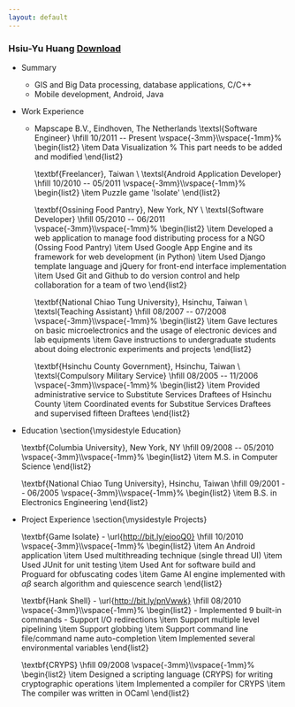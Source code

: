 ```yaml
---
layout: default
---
```

### Hsiu-Yu Huang	[Download](/static/data/resume_henry.pdf)

* Summary
  - GIS and Big Data processing, database applications, C/C++ 
  - Mobile development, Android, Java
      
* Work Experience
  - Mapscape B.V., Eindhoven, The Netherlands
    \textsl{Software Engineer} \hfill 10/2011 -- Present \vspace{-3mm}\\\vspace{-1mm}%
      \begin{list2}
      \item Data Visualization  % This part needs to be added and modified
      \end{list2}

    \textbf{Freelancer}, Taiwan \\
    \textsl{Android Application Developer} \hfill 10/2010 -- 05/2011 \vspace{-3mm}\\\vspace{-1mm}%
      \begin{list2}
      \item Puzzle game 'Isolate'
      \end{list2}

    \textbf{Ossining Food Pantry}, New York, NY \\
    \textsl{Software Developer} \hfill 05/2010 -- 06/2011 \vspace{-3mm}\\\vspace{-1mm}%
      \begin{list2}
      \item Developed a web application to manage food distributing process for a NGO (Ossing Food Pantry)
      \item Used Google App Engine and its framework for web development (in Python)
      \item Used Django template language and jQuery for front-end interface implementation
      \item Used Git and Github to do version control and help collaboration for a team of two
      \end{list2}
    
    \textbf{National Chiao Tung University}, Hsinchu, Taiwan \\
    \textsl{Teaching Assistant} \hfill 08/2007 -- 07/2008 \vspace{-3mm}\\\vspace{-1mm}%
      \begin{list2}
      \item Gave lectures on basic microelectronics and the usage of electronic devices and lab equipments
      \item Gave instructions to undergraduate students about doing electronic experiments and projects
      \end{list2}

    \textbf{Hsinchu County Government}, Hsinchu, Taiwan \\
    \textsl{Compulsory Military Service} \hfill 08/2005 -- 11/2006 \vspace{-3mm}\\\vspace{-1mm}%
      \begin{list2}
      \item Provided administrative service to Substitute Services Draftees of Hsinchu County
      \item Coordinated events for Substitue Services Draftees and supervised fifteen Draftees
      \end{list2}

* Education
    \section{\mysidestyle Education}

    \textbf{Columbia University}, New York, NY \hfill 09/2008 -- 05/2010 \vspace{-3mm}\\\vspace{-1mm}%
      \begin{list2}
       \item M.S. in Computer Science
      \end{list2}
 
    \textbf{National Chiao Tung University}, Hsinchu, Taiwan \hfill 09/2001 -- 06/2005 \vspace{-3mm}\\\vspace{-1mm}%
      \begin{list2}
       \item B.S. in Electronics Engineering
      \end{list2}

* Project Experience
    \section{\mysidestyle Projects}

    \textbf{Game Isolate} - \url{http://bit.ly/eiooQ0} \hfill 10/2010 \vspace{-3mm}\\\vspace{-1mm}%
      \begin{list2}
       \item An Android application
       \item Used multithreading technique (single thread UI)
       \item Used JUnit for unit testing
       \item Used Ant for software build and Proguard for obfuscating codes
       \item Game AI engine implemented with $\alpha \beta$ search algorithm and quiescence search
      \end{list2}

    \textbf{Hank Shell} - \url{http://bit.ly/pnVwwk} \hfill 08/2010 \vspace{-3mm}\\\vspace{-1mm}%
      \begin{list2}
       - Implemented 9 built-in commands
       - Support I/O redirections
       \item Support multiple level pipelining
       \item Support globbing
       \item Support command line file/command name auto-completion
       \item Implemented several environmental variables
      \end{list2}

    \textbf{CRYPS} \hfill 09/2008 \vspace{-3mm}\\\vspace{-1mm}%
      \begin{list2}
       \item Designed a scripting language (CRYPS) for writing cryptographic operations
       \item Implemented a compiler for CRYPS
       \item The compiler was written in OCaml
      \end{list2}
